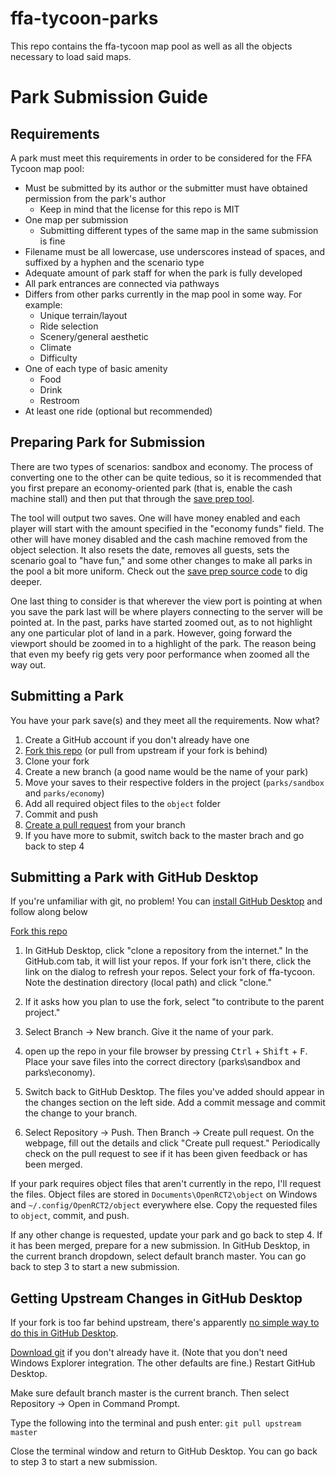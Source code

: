 # ffa-tycoon-parks

This repo contains the ffa-tycoon map pool as well as all the objects necessary to load said maps.

# Park Submission Guide

## Requirements

A park must meet this requirements in order to be considered for the FFA Tycoon map pool:

- Must be submitted by its author or the submitter must have obtained permission from the park's author
    - Keep in mind that the license for this repo is MIT
- One map per submission
    - Submitting different types of the same map in the same submission is fine
- Filename must be all lowercase, use underscores instead of spaces, and suffixed by a hyphen and the scenario type
- Adequate amount of park staff for when the park is fully developed
- All park entrances are connected via pathways
- Differs from other parks currently in the map pool in some way. For example:
    - Unique terrain/layout
    - Ride selection
    - Scenery/general aesthetic
    - Climate
    - Difficulty
- One of each type of basic amenity
    - Food
    - Drink
    - Restroom
- At least one ride (optional but recommended)

## Preparing Park for Submission

There are two types of scenarios: sandbox and economy. The process of converting one to the other can be quite tedious, so it is recommended that you first prepare an economy-oriented park (that is, enable the cash machine stall) and then put that through the [save prep tool](https://prep.ffa-tycoon.com/).

The tool will output two saves. One will have money enabled and each player will start with the amount specified in the "economy funds" field. The other will have money disabled and the cash machine removed from the object selection. It also resets the date, removes all guests, sets the scenario goal to "have fun," and some other changes to make all parks in the pool a bit more uniform. Check out the [save prep source code](https://gitlab.com/sanin.dev/ffa-tycoon-scenario-prep/-/blob/saveprep/src/openrct2/cmdline/PrepCommand.cpp) to dig deeper.

One last thing to consider is that wherever the view port is pointing at when you save the park last will be where players connecting to the server will be pointed at. In the past, parks have started zoomed out, as to not highlight any one particular plot of land in a park. However, going forward the viewport should be zoomed in to a highlight of the park. The reason being that even my beefy rig gets very poor performance when zoomed all the way out.

## Submitting a Park

You have your park save(s) and they meet all the requirements. Now what?

1. Create a GitHub account if you don't already have one
1. [Fork this repo](https://github.com/CorySanin/ffa-tycoon-parks/fork) (or pull from upstream if your fork is behind)
1. Clone your fork
1. Create a new branch (a good name would be the name of your park)
1. Move your saves to their respective folders in the project (`parks/sandbox` and `parks/economy`)
1. Add all required object files to the `object` folder
1. Commit and push
1. [Create a pull request](https://github.com/CorySanin/ffa-tycoon-parks/pulls) from your branch
1. If you have more to submit, switch back to the master brach and go back to step 4

## Submitting a Park with GitHub Desktop

If you're unfamiliar with git, no problem! You can [install GitHub Desktop](https://desktop.github.com/) and follow along below

[Fork this repo](https://github.com/CorySanin/ffa-tycoon-parks/fork)

1. In GitHub Desktop, click "clone a repository from the internet." In the GitHub.com tab, it will list your repos. If your fork isn't there, click the link on the dialog to refresh your repos. Select your fork of ffa-tycoon. Note the destination directory (local path) and click "clone."

1. If it asks how you plan to use the fork, select "to contribute to the parent project."

1. Select Branch → New branch. Give it the name of your park.

1. open up the repo in your file browser by pressing <kbd>Ctrl</kbd> + <kbd>Shift</kbd> + <kbd>F</kbd>. Place your save files into the correct directory (parks\sandbox and parks\economy).

1. Switch back to GitHub Desktop. The files you've added should appear in the changes section on the left side. Add a commit message and commit the change to your branch.

1. Select Repository → Push. Then Branch → Create pull request. On the webpage, fill out the details and click "Create pull request." Periodically check on the pull request to see if it has been given feedback or has been merged.

If your park requires object files that aren't currently in the repo, I'll request the files. Object files are stored in `Documents\OpenRCT2\object` on Windows and `~/.config/OpenRCT2/object` everywhere else. Copy the requested files to `object`, commit, and push.

If any other change is requested, update your park and go back to step 4. If it has been merged, prepare for a new submission. In GitHub Desktop, in the current branch dropdown, select default branch master. You can go back to step 3 to start a new submission.

## Getting Upstream Changes in GitHub Desktop

If your fork is too far behind upstream, there's apparently [no simple way to do this in GitHub Desktop](https://github.com/desktop/desktop/issues/4527).

[Download git](https://git-scm.com/downloads) if you don't already have it. (Note that you don't need Windows Explorer integration. The other defaults are fine.) Restart GitHub Desktop.

Make sure default branch master is the current branch. Then select Repository → Open in Command Prompt.

Type the following into the terminal and push enter: `git pull upstream master`

Close the terminal window and return to GitHub Desktop. You can go back to step 3 to start a new submission.